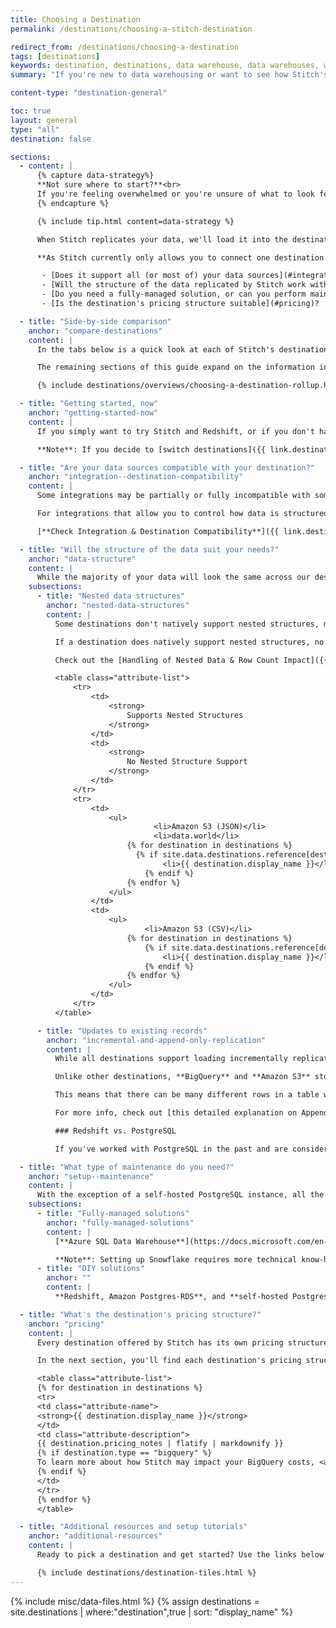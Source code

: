 ```yaml
---
title: Choosing a Destination
permalink: /destinations/choosing-a-stitch-destination

redirect_from: /destinations/choosing-a-destination
tags: [destinations]
keywords: destination, destinations, data warehouse, data warehouses, warehouse, stitch etl, etl, compare destinations, choose destination, select destination
summary: "If you're new to data warehousing or want to see how Stitch's destination offerings compare to each other, look no further. This guide will help you choose the best Stitch destination for your data warehousing needs."

content-type: "destination-general"

toc: true
layout: general
type: "all"
destination: false

sections:
  - content: |
      {% capture data-strategy%}
      **Not sure where to start?**<br>
      If you're feeling overwhelmed or you're unsure of what to look for, don't worry. For a primer on data warehouses and setting the data strategy for your organization, check out our [Data Strategy Guide]({{ site.data-strategy }}).
      {% endcapture %}

      {% include tip.html content=data-strategy %}

      When Stitch replicates your data, we'll load it into the destination - or data warehouse - of your choosing. A data warehouse is a central repository of integrated data from disparate sources.

      **As Stitch currently only allows you to connect one destination to your account**, we recommend asking yourself the questions below before making your selection. By fully assessing each choice first, you'll decrease the likelihood of needing to switch destinations or re-replicate all of your data at a later date.

       - [Does it support all (or most of) your data sources](#integration--destination-compatibility)?
       - [Will the structure of the data replicated by Stitch work with how you plan to use it](#data-structure)?
       - [Do you need a fully-managed solution, or can you perform maintenance tasks on your own](#setup--maintenance)?
       - [Is the destination's pricing structure suitable](#pricing)?

  - title: "Side-by-side comparison"
    anchor: "compare-destinations"
    content: |
      In the tabs below is a quick look at each of Stitch's destinations and how they compare to each other.

      The remaining sections of this guide expand on the information in these tabs.

      {% include destinations/overviews/choosing-a-destination-rollup.html %}

  - title: "Getting started, now"
    anchor: "getting-started-now"
    content: |
      If you simply want to try Stitch and Redshift, or if you don't have the ability to spin up a Redshift cluster of your own in AWS, we recommend trying [Panoply]({{ link.destinations.overviews.panoply | prepend: site.baseurl | append: "#setup" }}). With just a few clicks, you create your own fully-managed Redshift data warehouse and start replicating data in minutes.

      **Note**: If you decide to [switch destinations]({{ link.destinations.overviews.switch-destination | prepend: site.baseurl }}) later, you'll need to queue a full re-replication of your data to ensure historical data is present in the new destination.

  - title: "Are your data sources compatible with your destination?"
    anchor: "integration--destination-compatibility"
    content: |
      Some integrations may be partially or fully incompatible with some of the destinations offered by Stitch. For example: Some destinations don't support storing multiple data types in the same column. If a SaaS integration sends over a column with mixed data types, some destinations may "reject" the data.

      For integrations that allow you to control how data is structured, you may be able to fix the problem at the source and successfully replicate the data. If this is not possible, however, Stitch may never be able to successfully replicate the incompatible data.

      [**Check Integration & Destination Compatibility**]({{ link.destinations.overviews.compatibility | prepend: site.baseurl }})

  - title: "Will the structure of the data suit your needs?"
    anchor: "data-structure"
    content: |
      While the majority of your data will look the same across our destinations, there are some key differences you should be aware of.
    subsections:
      - title: "Nested data structures"
        anchor: "nested-data-structures"
        content: |
          Some destinations don't natively support nested structures, meaning that before Stitch can load replicated data, these structures must be "de-nested". During this process, Stitch will flatten nested structures into relational tables and subtables. As a result of creating subtables, a higher number of rows will be used.

          If a destination does natively support nested structures, no de-nesting will occur and Stitch will store the records intact.

          Check out the [Handling of Nested Data & Row Count Impact]({{ link.destinations.storage.nested-structures | prepend: site.baseurl }}) for an in-depth look at what we mean by nested records, how Stitch handles nested data, and what those records will look like in your data warehouse.

          <table class="attribute-list">
              <tr>
                  <td>
                      <strong>
                          Supports Nested Structures
                      </strong>
                  </td>
                  <td>
                      <strong>
                          No Nested Structure Support
                      </strong>
                  </td>
              </tr>
              <tr>
                  <td>
                      <ul>
                                <li>Amazon S3 (JSON)</li>
                                <li>data.world</li>
                          {% for destination in destinations %}
                            {% if site.data.destinations.reference[destination.type]replication-info.nested-structures.supported contains "true" %}
                                  <li>{{ destination.display_name }}</li>
                              {% endif %}
                          {% endfor %}
                      </ul>
                  </td>
                  <td>
                      <ul>
                              <li>Amazon S3 (CSV)</li>
                          {% for destination in destinations %}
                              {% if site.data.destinations.reference[destination.type]replication-info.nested-structures.supported contains "false" %}
                                  <li>{{ destination.display_name }}</li>
                              {% endif %}
                          {% endfor %}
                      </ul>
                  </td>
              </tr>
          </table>

      - title: "Updates to existing records"
        anchor: "incremental-and-append-only-replication"
        content: |
          While all destinations support loading incrementally replicated data, how that data is stored in your destination will vary by destination.

          Unlike other destinations, **BigQuery** and **Amazon S3** store data in an <a href="#" data-toggle="tooltip" data-original-title="{{site.data.tooltips.append-only-rep}}">Append-Only</a> manner. This means that existing rows are never updated in the destination, but appended to the end of the table. In the case of **Amazon S3**, [during each load a new file (CSV or JSON) will be created and added to the bucket]({{ link.destinations.overviews.amazon-s3 | prepend: site.baseurl | append: "#loading" }}). 

          This means that there can be many different rows in a table with the same Primary Key, each representing what the data was at that moment in time. These are not duplicate rows - they're "snapshots" of the record at different points.

          For more info, check out [this detailed explanation on Append-Only Replication]({{ link.replication.append-only | prepend: site.baseurl }}) or [our recommendations for querying append-only tables]({{ link.replication.append-only | prepend: site.baseurl }}).

          ### Redshift vs. PostgreSQL

          If you've worked with PostgreSQL in the past and are considering Redshift as your data warehouse, you should note that Redshift [implements some Postgres features differently](http://docs.aws.amazon.com/redshift/latest/dg/c_redshift-sql-implementated-differently.html){:target="_blank"}. In addition, some [features](http://docs.aws.amazon.com/redshift/latest/dg/c_unsupported-postgresql-features.html){:target="_blank"}, [data types](http://docs.aws.amazon.com/redshift/latest/dg/c_unsupported-postgresql-datatypes.html){:target="_blank"}, and [functions](http://docs.aws.amazon.com/redshift/latest/dg/c_unsupported-postgresql-functions.html){:target="_blank"} aren't supported at all.

  - title: "What type of maintenance do you need?"
    anchor: "setup--maintenance"
    content: |
      With the exception of a self-hosted PostgreSQL instance, all the destinations offered by Stitch are cloud-hosted databases, meaning you won't have to factor in server maintenance when making a decision.
    subsections:
      - title: "Fully-managed solutions"
        anchor: "fully-managed-solutions"
        content: |
          [**Azure SQL Data Warehouse**](https://docs.microsoft.com/en-us/azure/sql-data-warehouse/service-maintenance){:target="new"}, [**BigQuery**](https://cloud.google.com/solutions/bigquery-data-warehouse#maintenance){:target="new"}, [**Heroku**](https://devcenter.heroku.com/articles/platform-updates-maintenance-and-notifications){:target="new"}, **Panoply**, and **Snowflake** are fully-managed solutions that include routine maintenance and upgrades in their plans.

          **Note**: Setting up Snowflake requires more technical know-how than the other aforementioned destinations.
      - title: "DIY solutions"
        anchor: ""
        content: |
          **Redshift, Amazon Postgres-RDS**, and **self-hosted Postgres instances** will require you to perform and schedule maintenance tasks on your own. Spinning up a Redshift and Amazon Postgres-RDS instance will require technical knowledge and familiarity with the Amazon Web Services (AWS) console.

  - title: "What's the destination's pricing structure?"
    anchor: "pricing"
    content: |
      Every destination offered by Stitch has its own pricing structure. Some providers charge by overall usage, others by an hourly rate or the amount of stored data. Depending on your needs, some pricing structures may fit better into your budget.

      In the next section, you'll find each destination's pricing structure, including a link to detailed price info and whether a free option (trial or plan) is available. Here are a few things to keep in mind:

      <table class="attribute-list">
      {% for destination in destinations %}
      <tr>
      <td class="attribute-name">
      <strong>{{ destination.display_name }}</strong>
      </td>
      <td class="attribute-description">
      {{ destination.pricing_notes | flatify | markdownify }}
      {% if destination.type == "bigquery" %}
      To learn more about how Stitch may impact your BigQuery costs, <a href="{{ link.destinations.overviews.bigquery-pricing | prepend: site.baseurl }}">click here</a>.
      {% endif %}
      </td>
      </tr>
      {% endfor %}
      </table>

  - title: "Additional resources and setup tutorials"
    anchor: "additional-resources"
    content: |
      Ready to pick a destination and get started? Use the links below to check out a more in-depth look at each destination or move on to the setup and connection process.

      {% include destinations/destination-tiles.html %}
---
```

{% include misc/data-files.html %}
{% assign destinations = site.destinations | where:"destination",true | sort: "display_name" %}